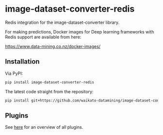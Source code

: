 # image-dataset-converter-redis
Redis integration for the image-dataset-converter library.

For making predictions, Docker images for Deep learning frameworks with Redis support are available from here:

https://www.data-mining.co.nz/docker-images/

## Installation

Via PyPI:

```bash
pip install image-dataset-converter-redis
```

The latest code straight from the repository:

```bash
pip install git+https://github.com/waikato-datamining/image-dataset-converter-redis.git
```


## Plugins

See [here](plugins/README.md) for an overview of all plugins.

